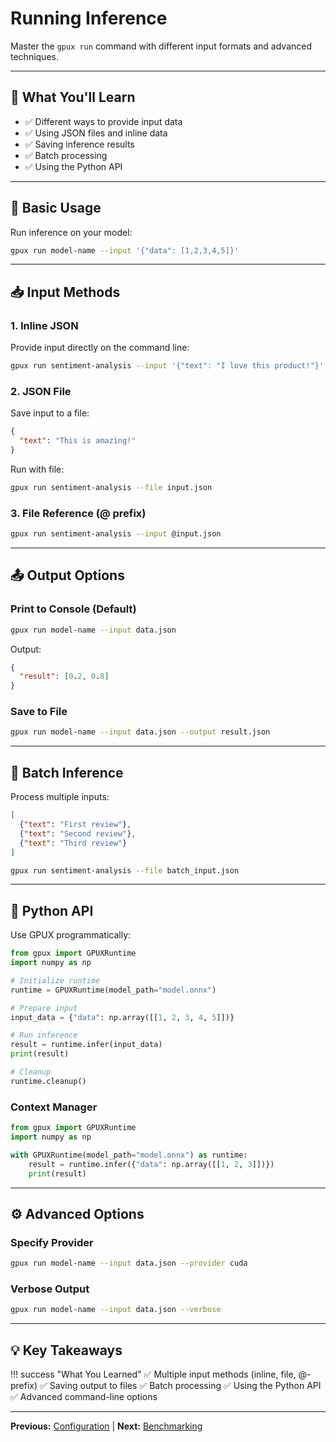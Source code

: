 # Running Inference

Master the `gpux run` command with different input formats and advanced techniques.

---

## 🎯 What You'll Learn

- ✅ Different ways to provide input data
- ✅ Using JSON files and inline data
- ✅ Saving inference results
- ✅ Batch processing
- ✅ Using the Python API

---

## 🚀 Basic Usage

Run inference on your model:

```bash
gpux run model-name --input '{"data": [1,2,3,4,5]}'
```

---

## 📥 Input Methods

### 1. Inline JSON

Provide input directly on the command line:

```bash
gpux run sentiment-analysis --input '{"text": "I love this product!"}'
```

### 2. JSON File

Save input to a file:

```json
{
  "text": "This is amazing!"
}
```

Run with file:

```bash
gpux run sentiment-analysis --file input.json
```

### 3. File Reference (@ prefix)

```bash
gpux run sentiment-analysis --input @input.json
```

---

## 📤 Output Options

### Print to Console (Default)

```bash
gpux run model-name --input data.json
```

Output:
```json
{
  "result": [0.2, 0.8]
}
```

### Save to File

```bash
gpux run model-name --input data.json --output result.json
```

---

## 🔁 Batch Inference

Process multiple inputs:

```json
[
  {"text": "First review"},
  {"text": "Second review"},
  {"text": "Third review"}
]
```

```bash
gpux run sentiment-analysis --file batch_input.json
```

---

## 🐍 Python API

Use GPUX programmatically:

```python
from gpux import GPUXRuntime
import numpy as np

# Initialize runtime
runtime = GPUXRuntime(model_path="model.onnx")

# Prepare input
input_data = {"data": np.array([[1, 2, 3, 4, 5]])}

# Run inference
result = runtime.infer(input_data)
print(result)

# Cleanup
runtime.cleanup()
```

### Context Manager

```python
from gpux import GPUXRuntime
import numpy as np

with GPUXRuntime(model_path="model.onnx") as runtime:
    result = runtime.infer({"data": np.array([[1, 2, 3]])})
    print(result)
```

---

## ⚙️ Advanced Options

### Specify Provider

```bash
gpux run model-name --input data.json --provider cuda
```

### Verbose Output

```bash
gpux run model-name --input data.json --verbose
```

---

## 💡 Key Takeaways

!!! success "What You Learned"
    ✅ Multiple input methods (inline, file, @-prefix)
    ✅ Saving output to files
    ✅ Batch processing
    ✅ Using the Python API
    ✅ Advanced command-line options

---

**Previous:** [Configuration](configuration.md) | **Next:** [Benchmarking](benchmarking.md)
